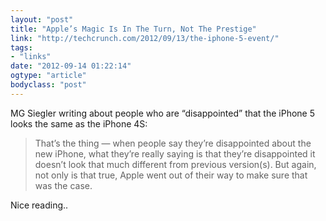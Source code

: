 ```yaml
---
layout: "post"
title: "Apple’s Magic Is In The Turn, Not The Prestige"
link: "http://techcrunch.com/2012/09/13/the-iphone-5-event/"
tags: 
- "links"
date: "2012-09-14 01:22:14"
ogtype: "article"
bodyclass: "post"
---
```


MG Siegler writing about people who are “disappointed” that the iPhone 5 looks the same as the iPhone 4S:

> That’s the thing — when people say they’re disappointed about the new iPhone, what they’re really saying is that they’re disappointed it doesn’t look that much different from previous version(s). But again, not only is that true, Apple went out of their way to make sure that was the case.

Nice reading..